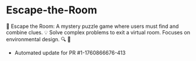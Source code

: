 # Escape-the-Room
🚪 Escape the Room: A mystery puzzle game where users must find and combine clues. 💡 Solve complex problems to exit a virtual room. Focuses on environmental design. 🔍 🧩


- Automated update for PR #1-1760866676-413